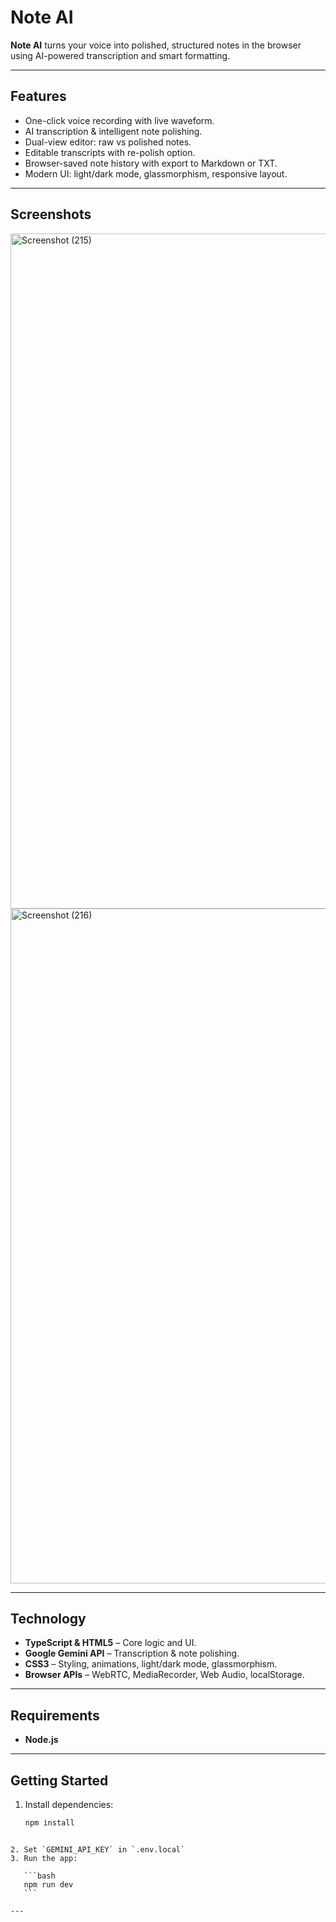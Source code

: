 # Note AI 

**Note AI** turns your voice into polished, structured notes in the browser using AI-powered transcription and smart formatting.  

---

## Features

- One-click voice recording with live waveform.  
- AI transcription & intelligent note polishing.  
- Dual-view editor: raw vs polished notes.  
- Editable transcripts with re-polish option.  
- Browser-saved note history with export to Markdown or TXT.  
- Modern UI: light/dark mode, glassmorphism, responsive layout.  

---

## Screenshots

<img width="1920" height="1080" alt="Screenshot (215)" src="https://github.com/user-attachments/assets/17ed7f75-4447-4fd4-914d-0b7095aa923f" />
<img width="1920" height="1080" alt="Screenshot (216)" src="https://github.com/user-attachments/assets/142219fd-fb4e-456b-933e-e5958a252b76" />


---

##  Technology

- **TypeScript & HTML5** – Core logic and UI.   
- **Google Gemini API** – Transcription & note polishing.  
- **CSS3** – Styling, animations, light/dark mode, glassmorphism.  
- **Browser APIs** – WebRTC, MediaRecorder, Web Audio, localStorage.  

---

##  Requirements

- **Node.js**

---

##  Getting Started

1. Install dependencies:  
   ```bash
   npm install
````

2. Set `GEMINI_API_KEY` in `.env.local`
3. Run the app:

   ```bash
   npm run dev
   ```

---

